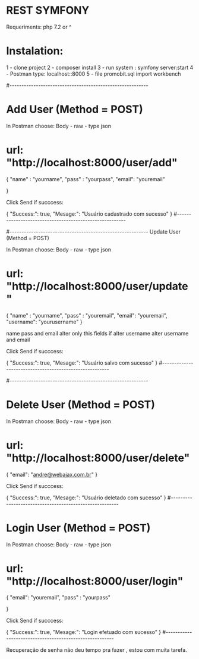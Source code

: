 # REST SYMFONY

Requeriments:
php 7.2 or ^

# Instalation:

1 - clone project
2 - composer install 
3 - run system : symfony server:start
4 - Postman type: localhost::8000 
5 - file promobit.sql import workbench 

#----------------------------------------------------------
# Add User (Method = POST)

In Postman choose: Body - raw - type json

# url:  "http://localhost:8000/user/add"

{
  "name" : "yourname",
  "pass" : "yourpass",
  "email": "youremail"

}

Click Send
 if succcess: 
 
{
    "Success:": true,
    "Mesage:": "Usuário cadastrado com sucesso"
}
#--------------------------------------------------------


#----------------------------------------------------------
Update User (Method = POST)

In Postman choose: Body - raw - type json

# url:  "http://localhost:8000/user/update"

{
  "name" : "yourname",
  "pass" : "youremail",
  "email": "youremail",
  "username": "yourusername"
}

name pass and email alter only this fields
if alter username alter username and email

Click Send
 if succcess: 
 
{
    "Success:": true,
    "Mesage:": "Usuário salvo com sucesso"
}
#--------------------------------------------------------

#----------------------------------------------------------
# Delete User (Method = POST)

In Postman choose: Body - raw - type json

# url:  "http://localhost:8000/user/delete"

{
  "email": "andre@webajax.com.br"
}



Click Send
 if succcess: 
 
{
    "Success:": true,
    "Mesage:": "Usuário deletado com sucesso"
}
#--------------------------------------------------------

# Login User (Method = POST)

In Postman choose: Body - raw - type json

# url:  "http://localhost:8000/user/login"

{
  "email": "youremail",
  "pass" : "yourpass"

}



Click Send
 if succcess: 
 
{
    "Success:": true,
    "Mesage:": "Login efetuado com sucesso"
}
#--------------------------------------------------------


Recuperação de senha não deu tempo pra fazer , estou com muita tarefa. 


